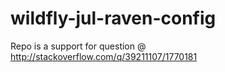 # wildfly-jul-raven-config
Repo is a support for question @ http://stackoverflow.com/q/39211107/1770181
